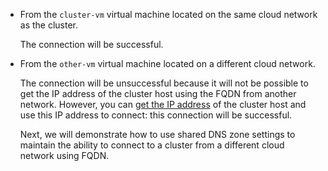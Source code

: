 * From the `cluster-vm` virtual machine located on the same cloud network as the cluster.

   The connection will be successful.

* From the `other-vm` virtual machine located on a different cloud network.

   
   The connection will be unsuccessful because it will not be possible to get the IP address of the cluster host using the FQDN from another network. However, you can [get the IP address](../../../vpc/operations/subnet-used-addresses.md) of the cluster host and use this IP address to connect: this connection will be successful.


   Next, we will demonstrate how to use shared DNS zone settings to maintain the ability to connect to a cluster from a different cloud network using FQDN.
